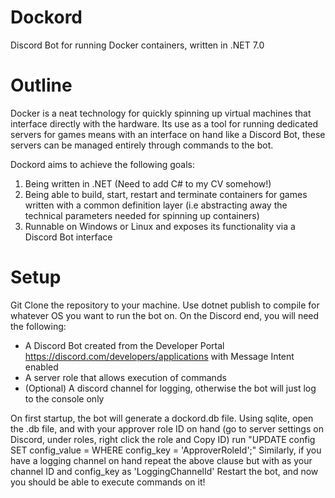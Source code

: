 # Dockord
Discord Bot for running Docker containers, written in .NET 7.0

# Outline
Docker is a neat technology for quickly spinning up virtual machines that interface directly with the hardware. Its use as a tool for running dedicated servers for games means with an interface on hand like a Discord Bot, these servers can be managed entirely through commands to the bot.

Dockord aims to achieve the following goals:
1. Being written in .NET (Need to add C# to my CV somehow!)
2. Being able to build, start, restart and terminate containers for games written with a common definition layer (i.e abstracting away the technical parameters needed for spinning up containers)
3. Runnable on Windows or Linux and exposes its functionality via a Discord Bot interface

# Setup
Git Clone the repository to your machine. Use dotnet publish to compile for whatever OS you want to run the bot on.
On the Discord end, you will need the following:
- A Discord Bot created from the Developer Portal https://discord.com/developers/applications with Message Intent enabled
- A server role that allows execution of commands
- (Optional) A discord channel for logging, otherwise the bot will just log to the console only

On first startup, the bot will generate a dockord.db file. Using sqlite, open the .db file, and with your approver role ID on hand (go to server settings on Discord, under roles, right click the role and Copy ID) run
"UPDATE config SET config_value = <discord role ID> WHERE config_key = 'ApproverRoleId';"
Similarly, if you have a logging channel on hand repeat the above clause but with <discord role> as your channel ID and config_key as 'LoggingChannelId'
Restart the bot, and now you should be able to execute commands on it!



